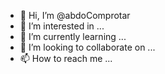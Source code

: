 - 👋 Hi, I’m @abdoComprotar
- 👀 I’m interested in ...
- 🌱 I’m currently learning ...
- 💞️ I’m looking to collaborate on ...
- 📫 How to reach me ...

<!---
abdoComprotar/abdoComprotar is a ✨ special ✨ repository because its `README.md` (this file) appears on your GitHub profile.
You can click the Preview link to take a look at your changes.
--->
